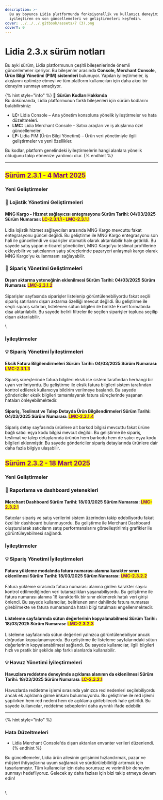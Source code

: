 ```yaml
---
description: >-
  Bu ay boyunca Lidia platformunda fonksiyonellik ve kullanıcı deneyimini
  iyileştiren en son güncellemeleri ve geliştirmeleri keşfedin.
cover: ../../../.gitbook/assets/7 (3).png
coverY: 0
---
```


# Lidia 2.3.x sürüm notları

Bu ayki sürüm, Lidia platformunun çeşitli bileşenlerinde önemli güncellemeler içeriyor. Bu bileşenler arasında **Console, Merchant Console, Ürün Bilgi Yönetimi (PIM) sistemleri** bulunuyor. Yapılan iyileştirmeler, iş akışlarını optimize etmeyi ve tüm platform kullanıcıları için daha akıcı bir deneyim sunmayı amaçlıyor.

{% hint style="info" %}
🔎 **Sürüm Kodları Hakkında**\
Bu dokümanda, Lidia platformunun farklı bileşenleri için sürüm kodlarını bulabilirsiniz:

* **LC:** Lidia Console – Ana yönetim konsoluna yönelik iyileştirmeler ve hata düzeltmeleri.
* **LMC:** Lidia Merchant Console – Satıcı araçları ve iş akışlarına özel güncellemeler.
* **LP:** Lidia PIM (Ürün Bilgi Yönetimi) – Ürün veri yönetimiyle ilgili geliştirmeler ve yeni özellikler.

Bu kodlar, platform genelindeki iyileştirmelerin hangi alanlara yönelik olduğunu takip etmenize yardımcı olur.
{% endhint %}

***

## <mark style="color:purple;">**Sürüm 2.3.1 - 4 Mart 2025**</mark>

### Yeni Geliştirmeler

### 🎯 **Lojistik Yönetimi Geliştirmeleri**

#### **MNG Kargo - Hizmet sağlayıcısı entegrasyonu** Sürüm Tarihi: 04/03/2025 Sürüm Numarası: <mark style="color:purple;">LC-2.3.1.1 - LMC-2.3.1.1</mark>

Lidia lojistik hizmet sağlayıcıları arasında MNG Kargo mevcuttu fakat entegrasyonu güncel değildi. Bu geliştirme ile MNG Kargo entegrasyonu son hali ile güncellendi ve siparişler otomatik olarak aktarılabilir hale getirildi. Bu sayede satış yapan e-ticaret yöneticileri, MNG Kargo’yu teslimat profillerine ekleyebilir ve satıcılarının satış süreçlerinde pazaryeri anlaşmalı kargo olarak MNG Kargo'yu kullanmasını sağlayabilir.



### 🎯 **Sipariş Yönetimi Geliştirmeleri**

#### **Dışarı aktarma yeteneğinin eklenilmesi** Sürüm Tarihi: 04/03/2025 Sürüm Numarası: <mark style="color:purple;">LMC-2.3.1.2</mark>

Siparişler sayfasında siparişler listelenip görüntülenebiliyordu fakat seçili sipariş satırlarını dışarı aktarma özelliği mevcut değildi. Bu geliştirme ile seçili sipariş satırları, listelenen sütun bilgileri ile birlikte Excel formatında dışa aktarılabilir. Bu sayede belirli filtreler ile seçilen siparişler topluca seçilip dışarı aktarılabilir.

\


### İyileştirmeler

### 💡 **Sipariş Yönetimi İyileştirmeleri**

#### Eksik Fatura Bilgilendirmeleri Sürüm Tarihi: 04/03/2025 Sürüm Numarası: <mark style="color:purple;">LMC-2.3.1.3</mark>

Sipariş süreçlerinde fatura bilgileri eksik ise sistem tarafından herhangi bir uyarı verilmiyordu. Bu geliştirme ile eksik fatura bilgileri sistem tarafından kontrol edilerek kullanıcıya bildirim verilmeye başlandı. Bu sayede göndericiler eksik bilgileri tamamlayarak fatura süreçlerinde yaşanan hataları önleyebilmektedir.



#### Sipariş, Teslimat ve Talep Detayda Ürün Bilgilendirmeleri Sürüm Tarihi: 04/03/2025 Sürüm Numarası: <mark style="color:purple;">LMC-2.3.1.4</mark>

Sipariş detay sayfasında ürünlere ait barkod bilgisi mevcuttu fakat ürüne bağlı satıcı eşya kodu bilgisi mevcut değildi. Bu geliştirme ile sipariş, teslimat ve talep detaylarında ürünün hem barkodu hem de satıcı eşya kodu bilgileri eklenmiştir. Bu sayede göndericiler sipariş detaylarında ürünlere dair daha fazla bilgiye ulaşabilir.



## <mark style="color:purple;">**Sürüm 2.3.2 - 18 Mart 2025**</mark>

### Yeni Geliştirmeler

### 🎯 Raporlama ve dashboard yetenekleri

#### **Merchant Dashboard** Sürüm Tarihi: 18/03/2025 Sürüm Numarası: <mark style="color:purple;">LMC-2.3.2.1</mark>

Satıcılar sipariş ve satış verilerini sistem üzerinden takip edebiliyordu fakat özel bir dashboard bulunmuyordu. Bu geliştirme ile Merchant Dashboard oluşturularak satıcıların satış performanslarını görselleştirilmiş grafikler ile görüntüleyebilmesi sağlandı.&#x20;



### İyileştirmeler

### 💡 **Sipariş Yönetimi İyileştirmeleri**

#### Fatura yükleme modalında fatura numarası alanına karakter sınırı eklenilmesi Sürüm Tarihi: 18/03/2025 Sürüm Numarası: <mark style="color:purple;">LMC-2.3.2.2</mark>

Fatura yükleme sırasında fatura numarası alanına girilen karakter sayısı kontrol edilmediğinden veri tutarsızlıkları yaşanabiliyordu. Bu geliştirme ile fatura numarası alanına 16 karakterlik bir sınır eklenerek hatalı veri girişi önlendi. Bu sayede kullanıcılar, belirlenen sınır dahilinde fatura numarası girebilmekte ve fatura numarasında hatalı bilgi tutulması engellenmektedir.



#### Listeleme sayfalarında sütun değerlerinin kopyalanabilmesi Sürüm Tarihi: 18/03/2025 Sürüm Numarası: <mark style="color:purple;">LMC-2.3.2.3</mark>

Listeleme sayfalarında sütun değerleri yalnızca görüntülenebiliyor ancak doğrudan kopyalanamıyordu. Bu geliştirme ile listeleme sayfalarındaki sütun değerlerinin kopyalanabilmesi sağlandı. Bu sayede kullanıcılar, ilgili bilgileri hızlı ve pratik bir şekilde alıp farklı alanlarda kullanabilir.



### 💡 **Havuz Yönetimi İyileştirmeleri**

#### Havuzlara reddetme deneyimde açıklama alanının da eklenilmesi Sürüm Tarihi: 18/03/2025 Sürüm Numarası: <mark style="color:purple;">LC-2.3.2.1</mark>

Havuzlarda reddetme işlemi sırasında yalnızca red nedenleri seçilebiliyordu ancak ek açıklama girme imkanı bulunmuyordu. Bu geliştirme ile red işlemi yapılırken hem red nedeni hem de açıklama girilebilecek hale getirildi. Bu sayede kullanıcılar, reddetme sebeplerini daha ayrıntılı ifade edebilir.





***

{% hint style="info" %}
### **Hata Düzeltmeleri**

* Lidia Merchant Console'da dışarı aktarılan envanter verileri düzenlendi.
{% endhint %}





Bu güncellemeler, Lidia ürün ailesinin gelişimini hızlandırmak, pazar ve müşteri ihtiyaçlarına uyum sağlamak ve sürdürülebilirliği artırmak için tasarlanmıştır. Tüm kullanıcılar için daha sorunsuz ve verimli bir deneyim sunmayı hedefliyoruz. Gelecek ay daha fazlası için bizi takip etmeye devam edin!



\
\
